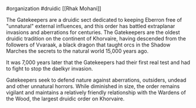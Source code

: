 #organization #druidic [[Rhak Mohani]]

The Gatekeepers are a druidic sect dedicated to keeping Eberron free of "unnatural" external influences, and this order has battled extraplanar invasions and aberrations for centuries. The Gatekeepers are the oldest druidic tradition on the continent of Khorvaire, having descended from the followers of Vvaraak, a black dragon that taught orcs in the Shadow Marches the secrets to the natural world 15,000 years ago.

It was 7,000 years later that the Gatekeepers had their first real test and had to fight to stop the daelkyr invasion.

Gatekeepers seek to defend nature against aberrations, outsiders, undead and other unnatural horrors. While diminished in size, the order remains vigilant and maintains a relatively friendly relationship with the Wardens of the Wood, the largest druidic order on Khorvaire.